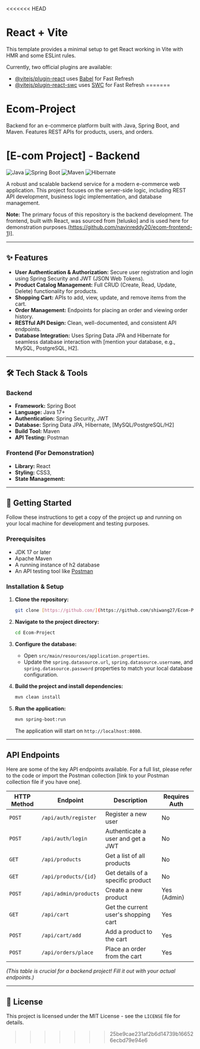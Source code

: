 <<<<<<< HEAD
# React + Vite

This template provides a minimal setup to get React working in Vite with HMR and some ESLint rules.

Currently, two official plugins are available:

- [@vitejs/plugin-react](https://github.com/vitejs/vite-plugin-react/blob/main/packages/plugin-react/README.md) uses [Babel](https://babeljs.io/) for Fast Refresh
- [@vitejs/plugin-react-swc](https://github.com/vitejs/vite-plugin-react-swc) uses [SWC](https://swc.rs/) for Fast Refresh
=======
# Ecom-Project
Backend for an e-commerce platform built with Java, Spring Boot, and Maven. Features REST APIs for products, users, and orders.
# [E-com Project] - Backend

![Java](https://img.shields.io/badge/Java-17-blue)
![Spring Boot](https://img.shields.io/badge/Spring%20Boot-3.x.x-brightgreen)
![Maven](https://img.shields.io/badge/Maven-4.0.0-red)
![Hibernate](https://img.shields.io/badge/Hibernate-6.x.x-orange)

A robust and scalable backend service for a modern e-commerce web application. This project focuses on the server-side logic, including REST API development, business logic implementation, and database management.

**Note:** The primary focus of this repository is the backend development. The frontend, built with React, was sourced from [telusko] and is used here for demonstration purposes.(https://github.com/navinreddy20/ecom-frontend-1)].

---

## ✨ Features

* **User Authentication & Authorization:** Secure user registration and login using Spring Security and JWT (JSON Web Tokens).
* **Product Catalog Management:** Full CRUD (Create, Read, Update, Delete) functionality for products.
* **Shopping Cart:** APIs to add, view, update, and remove items from the cart.
* **Order Management:** Endpoints for placing an order and viewing order history.
* **RESTful API Design:** Clean, well-documented, and consistent API endpoints.
* **Database Integration:** Uses Spring Data JPA and Hibernate for seamless database interaction with [mention your database, e.g., MySQL, PostgreSQL, H2].

---

## 🛠️ Tech Stack & Tools

### Backend
* **Framework:** Spring Boot
* **Language:** Java 17+
* **Authentication:** Spring Security, JWT
* **Database:** Spring Data JPA, Hibernate, [MySQL/PostgreSQL/H2]
* **Build Tool:** Maven
* **API Testing:** Postman

### Frontend (For Demonstration)
* **Library:** React
* **Styling:** CSS3, 
* **State Management:** 

---

## 🚀 Getting Started

Follow these instructions to get a copy of the project up and running on your local machine for development and testing purposes.

### Prerequisites

* JDK 17 or later
* Apache Maven
* A running instance of h2 database
* An API testing tool like [Postman](https://www.postman.com/)

### Installation & Setup

1.  **Clone the repository:**
    ```bash
    git clone [https://github.com/](https://github.com/shiwang27/Ecom-Project)
    ```

2.  **Navigate to the project directory:**
    ```bash
    cd Ecom-Project
    ```

3.  **Configure the database:**
    * Open `src/main/resources/application.properties`.
    * Update the `spring.datasource.url`, `spring.datasource.username`, and `spring.datasource.password` properties to match your local database configuration.

4.  **Build the project and install dependencies:**
    ```bash
    mvn clean install
    ```

5.  **Run the application:**
    ```bash
    mvn spring-boot:run
    ```
    The application will start on `http://localhost:8080`.

---

## API Endpoints

Here are some of the key API endpoints available. For a full list, please refer to the code or import the Postman collection [link to your Postman collection file if you have one].

| HTTP Method | Endpoint                       | Description                            | Requires Auth |
|-------------|--------------------------------|----------------------------------------|---------------|
| `POST`      | `/api/auth/register`           | Register a new user                    | No            |
| `POST`      | `/api/auth/login`              | Authenticate a user and get a JWT      | No            |
| `GET`       | `/api/products`                | Get a list of all products             | No            |
| `GET`       | `/api/products/{id}`           | Get details of a specific product      | No            |
| `POST`      | `/api/admin/products`          | Create a new product                   | Yes (Admin)   |
| `GET`       | `/api/cart`                    | Get the current user's shopping cart   | Yes           |
| `POST`      | `/api/cart/add`                | Add a product to the cart              | Yes           |
| `POST`      | `/api/orders/place`            | Place an order from the cart           | Yes           |

*(This table is crucial for a backend project! Fill it out with your actual endpoints.)*

---

## 📄 License

This project is licensed under the MIT License - see the `LICENSE` file for details.
>>>>>>> 25be9cae231af2b6d14739b166526ecbd79e94e6
